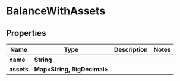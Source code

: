 

# BalanceWithAssets


## Properties

| Name | Type | Description | Notes |
|------------ | ------------- | ------------- | -------------|
|**name** | **String** |  |  |
|**assets** | **Map&lt;String, BigDecimal&gt;** |  |  |



